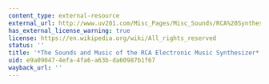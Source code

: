 ```yaml
---
content_type: external-resource
external_url: http://www.uv201.com/Misc_Pages/Misc_Sounds/RCA%20Synthesizer%20Side%203.mp3
has_external_license_warning: true
license: https://en.wikipedia.org/wiki/All_rights_reserved
status: ''
title: '*The Sounds and Music of the RCA Electronic Music Synthesizer*'
uid: e9a09047-4efa-4fa6-a63b-da60987b1f67
wayback_url: ''
---
```

